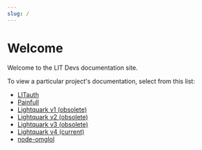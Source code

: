 ```yaml
---
slug: /
---
```


# Welcome

Welcome to the LIT Devs documentation site.

To view a particular project's documentation, select from this list:

- [LITauth](/litauth/oauth)
- [Painfull](/painfull/intro)
- [Lightquark v1 (obsolete)](https://documenter.getpostman.com/view/24749714/2s8YzMX4qV)
- [Lightquark v2 (obsolete)](https://documenter.getpostman.com/view/24749714/2s8YzTThP6)
- [Lightquark v3 (obsolete)](https://documenter.getpostman.com/view/24749714/2s9Yyqj3Gz)
- [Lightquark v4 (current)](https://documenter.getpostman.com/view/24749714/2sA3BuUo9v)
- [node-omglol](https://litdevs.github.io/node-omglol)
